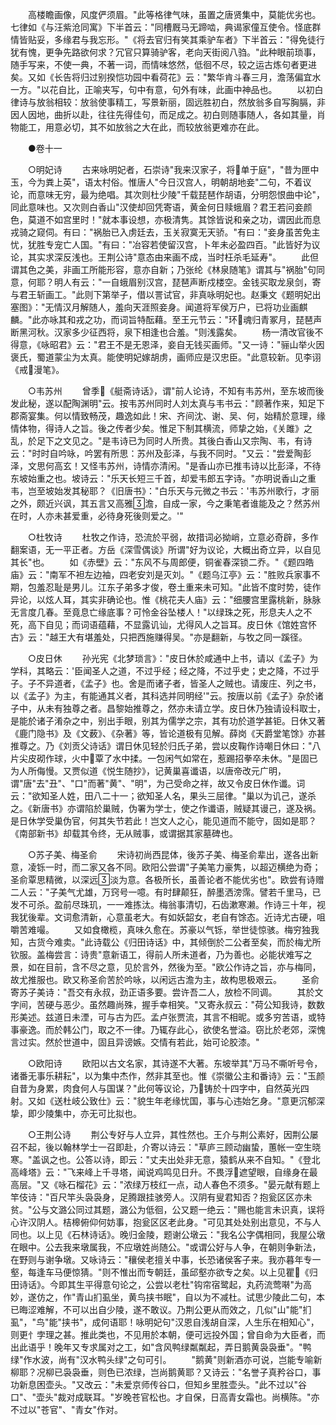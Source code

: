 <!-- { "loadSidebar": true } -->
　　高楼瞻画像，风度俨须眉。"此等格律气味，虽置之唐贤集中，莫能优劣也。七律如《与汪紫沧同寓》下半首云："同槽厩马无蹄啮，典谒家僮互使令。怪底群情皆贴妥，多缘君与我忘形。"《将去官归有笑其乘驴车者》下半首云："得免徒行犹有愧，更争先路欲何求？冗官只算骑驴客，老向天街阅八驺。"此种眼前琐事，随手写来，不使一典，不著一词，而情味悠然，低徊不尽，较之运古炼句者更进矣。又如《长告将归过别揆恺功园中看荷花》云："繁华肯斗春三月，澹荡偏宜水一方。"以花自比，正喻夹写，句中有意，句外有味，此画中神品也。
　　以初白律诗与放翁相较：放翁使事精工，写景新丽，固远胜初白，然放翁多自写胸膈，非因人因地，曲折以赴，往往先得佳句，而足成之。初白则随事随人，各如其量，肖物能工，用意必切，其不如放翁之大在此，而较放翁更难亦在此。

　　●卷十一

　　○明妃诗
　　古来咏明妃者，石崇诗"我来汉家子，将单于庭"，"昔为匣中玉，今为粪上英"，语太村俗。惟唐人"今日汉宫人，明朝胡地妾"二句，不着议论，而意味无穷，最为绝唱。其次则杜少陵"千载琵琶作胡语，分明怨恨曲中论"，同此意味也。又次则白香山"汉使却回凭寄语，黄金何日赎蛾眉？君王若问妾颜色，莫道不如宫里时！"就本事设想，亦极清隽。其馀皆说和亲之功，谓因此而息戎骑之窥伺。有曰："祸胎已入虏廷去，玉关寂寞无天骄。"有曰："妾身虽苦免主忧，犹胜专宠亡人国。"有曰："冶容若使留汉宫，卜年未必盈四百。"此皆好为议论，其实求深反浅也。王荆公诗"意态由来画不成，当时枉杀毛延寿"。
　　此但谓其色之美，非画工所能形容，意亦自新；乃张纶《林泉随笔》谓其与"祸胎"句同意，何耶？明人有云："一自蛾眉别汉宫，琵琶声断戍楼空。金钱买取龙泉剑，寄与君王斩画工。"此则下第举子，借以詈试官，非真咏明妃也。赵秉文《题明妃出塞图》："无情汉月解随人，羞向天涯照妾身。闻道将军侯万户，已将功业画麒麟。"此亦咏其和戎之功，而词旨特酝藉。至王元节云："环魂归青冢月，琵琶声断黑河秋。汉家多少征西将，泉下相逢也合羞。"则浅露矣。
　　杨一清改官後不得意，《咏昭君》云："君王不是无恩泽，妾自无钱买画师。"又一诗："骊山举火因褒氏，蜀道蒙尘为太真。能使明妃嫁胡虏，画师应是汉忠臣。"此意较新。见李诩《戒漫笔》。

　　○韦苏州
　　曾季《艇斋诗话》，谓"前人论诗，不知有韦苏州，至东坡而後发此秘，遂以配陶渊明"云。按韦苏州同时人刘太真与韦书云："顾著作来，知足下郡斋宴集。何以情致畅茂，趣逸如此！宋、齐间沈、谢、吴、何，始精於意理，缘情体物，得诗人之旨。後之传者少矣。惟足下制其横流，师挚之始，《关雎》之乱，於足下之文见之。"是韦诗已为同时人所贵。其後白香山又宗陶、韦，有诗云："时时自吟咏，吟罢有所思：苏州及彭泽，与我不同时。"又云："尝爱陶彭泽，文思何高玄！又怪韦苏州，诗情亦清闲。"是香山亦已推韦诗以比彭泽，不待东坡始重之也。坡诗云："乐天长短三千首，却爱韦郎五字诗。"亦明说香山之重韦，岂至坡始发其秘耶？《旧唐书》："白乐天与元微之书云：'韦苏州歌行，才丽之外，颇近兴讽，其五言又高雅澹，自成一家，今之秉笔者谁能及之？然苏州在时，人亦未甚爱重，必待身死後则爱之。'"

　　○杜牧诗
　　杜牧之作诗，恐流於平弱，故措词必拗峭，立意必奇辟，多作翻案语，无一平正者。方岳《深雪偶谈》所谓"好为议论，大概出奇立异，以自见其长"也。
　　如《赤壁》云："东风不与周郎便，铜雀春深锁二乔。"《题四皓庙》云："南军不袒左边袖，四老安刘是灭刘。"《题乌江亭》云："胜败兵家事不期，包羞忍耻是男儿。江东子弟多才俊，卷土重来未可知。"此皆不度时势，徒作异论，以炫人耳，其实非确论也。惟《桃花夫人庙》云："细腰宫里露桃新，脉脉无言度几春。至竟息亡缘底事？可怜金谷坠楼人！"以绿珠之死，形息夫人之不死，高下自见；而词语蕴藉，不显露讥讪，尤得风人之旨耳。皮日休《馆姓宫怀古》云："越王大有堪羞处，只把西施赚得吴。"亦是翻新，与牧之同一蹊径。

　　○皮日休
　　孙光宪《北梦琐言》："皮日休於咸通中上书，请以《孟子》为学科，其略云：'臣闻圣人之道，不过乎经；经之降，不过乎史；史之降，不过乎子。子不异道者，《孟子》也。舍是而诸子者，皆圣人之贼也。请废庄、列之书，以《孟子》为主，有能通其义者，其科选并同明经'"云。按唐以前《孟子》杂於诸子中，从未有独尊之者。昌黎始推尊之，然亦未请立学。皮日休乃独请设科取士，是能於诸子淆杂之中，别出手眼，别其为儒学之宗，其有功於道学甚钜。日休又著《鹿门隐书》及《文薮》、《杂著》等，皆论道极有见解。薛岗《天爵堂笔馀》亦甚推尊之。乃《刘贡父诗话》谓日休见轻於归氏子弟，尝以皮鞠作诗嘲日休曰："八片尖皮砌作球，火中覃了水中揉。一包闲气如常在，惹踢招拳卒未休。"是固已为人所侮慢。又贾似道《悦生随抄》，记黄巢喜谶语，以唐帝改元广明，谓"唐"去"丑"、"口"而著"黄"、"明"，为己受命之祥，故又令皮日休作谶。词云："欲知圣人姓，田八二十一；欲知圣人名，果头三屈律。"巢以为讥己，遂杀之。《新唐书》亦谓陷於巢贼，伪署为学士，使之作谶语，贼疑其谩己，遂及祸。是日休学受巢伪官，何其失节若此！岂文人之心，能见道而不能守，固如是耶？《南部新书》却载其令终，无从贼事，或谓据其家墓碑也。

　　○苏子美、梅圣俞
　　宋诗初尚西昆体，後苏子美、梅圣俞辈出，遂各出新意，凌铄一时，而二家又各不同。欧阳公尝谓"子美笔力豪隽，以超迈横绝为奇；圣俞覃思精微，以深远淡为意。各极所长，虽善论者不能优劣也"。欧尝有诗赠二人云："子美气尤雄，万窍号一噫。有时肆颠狂，醉墨洒滂霈。譬若千里马，已发不可杀。盈前尽珠玑，一一难拣汰。梅翁事清切，石齿漱寒濑。作诗三十年，视我犹後辈。文词愈清新，心意虽老大。有如妖韶女，老自有馀态。近诗尤古硬，咀嚼苦难嘬。
　　又如食橄榄，真味久愈在。苏豪以气铄，举世徒惊骇。梅穷独我知，古货今难卖。"此诗载公《归田诗话》中，其倾倒於二公者至矣，而於梅尤所钦服。盖梅尝言：诗贵"意新语工，得前人所未道者，乃为善也。必能状难写之景，如在目前，含不尽之意，见於言外，然後为至。"欧公作诗之旨，亦与梅同，故尤推服也。欧又称圣俞苦於吟咏，以闲远古澹为主，故构思极艰云。
　　圣俞寄苏子美诗："吾交有永叔，劲正语多要。尝许吾二人，放检不同调。
　　其於文字间，苦硬与恶少。虽然趣尚殊，握手幸相笑。"又寄永叔云："荷公知我诗，数数形美述。兹道日未湮，可与古为匹。孟卢张贾流，其言不相昵。或多穷苦语，或特事豪逸。而於韩公门，取之不一律。乃辄存此心，欲使名誉溢。窃比於老郊，深愧言过实。然於世道中，固且异谤嫉。交情有若此，始可论胶漆。"

　　○欧阳诗
　　欧阳以古文名家，其诗遂不大著。东坡举其"万马不嘶听号令，诸番无事乐耕耘"，以为集中杰作，然非其至也。惟《崇徽公主和番诗》云："玉颜自昔为身累，肉食何人与国谋？"此何等议论，乃铸於十四字中，自然英光四射。又如《送杜岐公致仕》云："貌生年老缘忧国，事与心违始乞身。"意更沉郁深挚，即少陵集中，亦无可比拟也。

　　○王荆公诗
　　荆公专好与人立异，其性然也。王介与荆公素好，因荆公屡召不起，後以翰林学士一召即赴，介寄以诗云："草庐三顾动幽蛰，蕙帐一空生晓寒。"盖讽之也。公答以诗，即云："丈夫出处非无意，猿鹤从来不自知。"《登北高峰塔》云："飞来峰上千寻塔，闻说鸡鸣见日升。不畏浮遮望眼，自缘身在最高层。"又《咏石榴花》云："浓绿万枝红一点，动人春色不须多。"晏元献有题上竿伎诗："百尺竿头袅袅身，足腾跟挂骇旁人。汉阴有叟君知否？抱瓮区区亦未贫。"公与文潞公同过其题，潞公为低徊，公又题一绝云："赐也能言未识真，误将心许汉阴人。桔槔俯仰何妨事，抱瓮区区老此身。"可见其处处别出意见，不与人同也。以上见《石林诗话》。晚归金陵，题谢公墩云："我名公字偶相同，我屋公墩在眼中。公去我来墩属我，不应墩姓尚随公。"或谓公好与人争，在朝则争新法，在野则与谢争墩。又咏诗云："穰侯老擅关中事，长恐诸侯客子来。我亦暮年专一壑，每逢车马便惊猜。"则不惟出而专朝廷，虽邱壑亦欲专之矣。以上见瞿《归田诗话》。今即其生平得意句论之，公尝以老杜"钩帘宿鹭起，丸药流莺啭"为高妙，遂仿之，作"青山扪虱坐，黄鸟挟书眠"，自以为不减杜。试思少陵此二句，本已晦涩难解，不可以出自少陵，遂不敢议。乃荆公更从而效之，几似"山"能"扪虱"，"鸟"能"挟书"，成何语耶！咏明妃句"汉恩自浅胡自深，人生乐在相知心"，则更忄孛理之甚。推此类也，不见用於本朝，便可远投外国；曾自命为大臣者，而出此语乎！晚年又专求属对之工，如"含风鸭绿粼粼起，弄日鹅黄袅袅垂"。"鸭绿"作水波，尚有"汉水鸭头绿"之句可引。
　　"鹅黄"则新酒亦可说，岂能专喻新柳耶？况柳已袅袅垂，则色已浓绿，岂尚鹅黄耶？又诗云："名誉子真矜谷口，事功新息困壶头。"又改云："未爱京师传谷口，但知乡里胜壶头。"此不过以"谷口"、"壶头"裁对成联耳。"岁晚苍官松也。才自保，日高青女霜也。尚横陈。"亦不过以"苍官"、"青女"作对。
